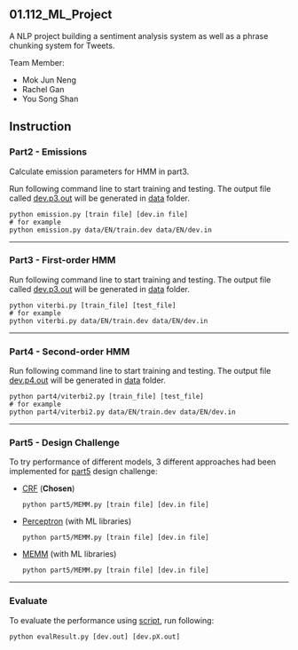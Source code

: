 ## 01.112_ML_Project

A NLP project building a sentiment analysis system as well as a phrase chunking system for Tweets.

Team Member:

- Mok Jun Neng
- Rachel Gan
- You Song Shan

## Instruction

### Part2 - Emissions

Calculate emission parameters for HMM in part3.

Run following command line to start training and testing. The output file called <u>dev.p3.out</u> will be generated in [data](data) folder.

```shell
python emission.py [train file] [dev.in file]
# for example
python emission.py data/EN/train.dev data/EN/dev.in 
```

---

### Part3 - First-order HMM

Run following command line to start training and testing. The output file called <u>dev.p3.out</u> will be generated in [data](data) folder.

```shell
python viterbi.py [train_file] [test_file]
# for example
python viterbi.py data/EN/train.dev data/EN/dev.in 
```

---

### Part4 - Second-order HMM

Run following command line to start training and testing. The output file  <u>dev.p4.out</u> will be generated in [data](data) folder.

```shell
python part4/viterbi2.py [train_file] [test_file]
# for example
python part4/viterbi2.py data/EN/train.dev data/EN/dev.in 
```

---

### Part5 - Design Challenge

To try performance of different models, 3 different approaches had been implemented for [part5](part5) design challenge:  

- [CRF](part5/crf.py) (**Chosen**)

  ```shell
  python part5/MEMM.py [train file] [dev.in file]
  ```

- [Perceptron](part5/structured_perceptron.py) (with ML libraries)

  ```shell
  python part5/MEMM.py [train file] [dev.in file]
  ```

- [MEMM](part5/MEMM.py) (with ML libraries)

  ```shell
  python part5/MEMM.py [train file] [dev.in file]
  ```

---

### Evaluate

To evaluate the performance using [script](evalResult.py), run following:

```shell
python evalResult.py [dev.out] [dev.pX.out]
```